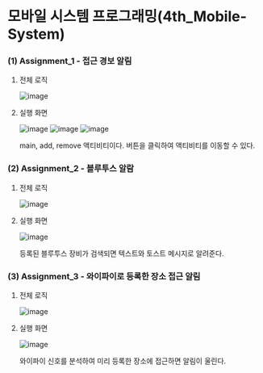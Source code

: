 # 모바일 시스템 프로그래밍(4th_Mobile-System)

### (1) Assignment_1 - 접근 경보 알림

1. 전체 로직

   ![image](https://user-images.githubusercontent.com/20302410/52466166-c75f3280-2bc4-11e9-8715-6c03ddf21e36.png)

   

2. 실행 화면

   ![image](https://user-images.githubusercontent.com/20302410/52466198-e2ca3d80-2bc4-11e9-92ab-3adc2056327b.png) ![image](https://user-images.githubusercontent.com/20302410/52466202-e52c9780-2bc4-11e9-8996-7c800e0ce172.png) ![image](https://user-images.githubusercontent.com/20302410/52466205-e8278800-2bc4-11e9-996f-25fcb37866ab.png)

    main, add, remove 액티비티이다. 버튼을 클릭하여 액티비티를 이동할 수 있다.



### (2) Assignment_2 - 블루투스 알람

1. 전체 로직

   ![image](https://user-images.githubusercontent.com/20302410/52466383-7734a000-2bc5-11e9-8fc7-15333364a0e1.png)

2. 실행 화면

   ![image](https://user-images.githubusercontent.com/20302410/52466501-c975c100-2bc5-11e9-8523-014f0c3de868.png)

   등록된 블루투스 장비가 검색되면 텍스트와 토스트 메시지로 알려준다.



### (3) Assignment_3 - 와이파이로 등록한 장소 접근 알림

1. 전체 로직

   ![image](https://user-images.githubusercontent.com/20302410/52466560-0641b800-2bc6-11e9-9785-63e57db33e24.png)

2. 실행 화면

   ![image](https://user-images.githubusercontent.com/20302410/52466629-486af980-2bc6-11e9-9b46-478c82a49333.png)

   와이파이 신호를 분석하여 미리 등록한 장소에 접근하면 알림이 울린다.








